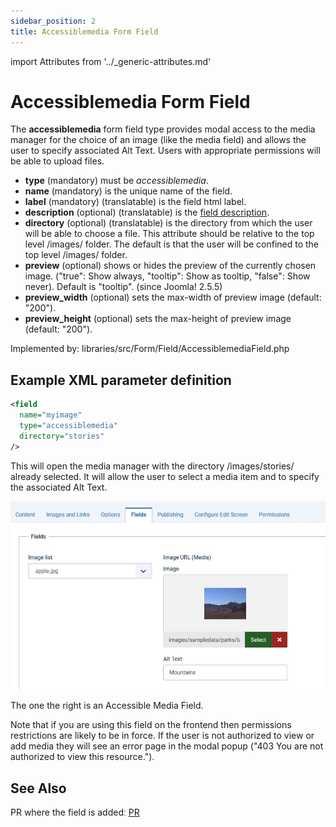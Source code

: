 ```yaml
---
sidebar_position: 2
title: Accessiblemedia Form Field
---
```

import Attributes from '../_generic-attributes.md'

Accessiblemedia Form Field
==========================

The **accessiblemedia** form field type provides modal access to the media manager for the choice of an image (like the media field) and allows the user to specify associated Alt Text. Users with appropriate permissions will be able to upload files.

- **type** (mandatory) must be *accessiblemedia*.
- **name** (mandatory) is the unique name of the field.
- **label** (mandatory) (translatable) is the field html label.
- **description** (optional) (translatable) is the [field description](../standard-form-field-attributes.md#description).
- **directory** (optional) (translatable) is the directory from which the user will be able to choose a file. This attribute should be relative to the top level /images/ folder. The default is that the user will be confined to the top level /images/ folder.
- **preview** (optional) shows or hides the preview of the currently chosen image. ("true": Show always, "tooltip": Show as tooltip, "false": Show never). Default is "tooltip". (since Joomla! 2.5.5)
- **preview_width** (optional) sets the max-width of preview image (default: "200").
- **preview_height** (optional) sets the max-height of preview image (default: "200").

Implemented by: libraries/src/Form/Field/AccessiblemediaField.php

<Attributes />

## Example XML parameter definition

```xml
<field
  name="myimage"
  type="accessiblemedia"
  directory="stories"
/>
```

This will open the media manager with the directory /images/stories/ already selected. 
It will allow the user to select a media item and to specify the associated Alt Text. 

![Screenshot of accessible media field with alt input field](_assets/accessiblemedia/accessiblemedia.jpg)

The one the right is an Accessible Media Field.

Note that if you are using this field on the frontend then permissions restrictions are likely to be in force. If the user is not authorized to view or add media they will see an error page in the modal popup ("403 You are not authorized to view this resource."). 

## See Also

PR where the field is addedː [PR](https://github.com/joomla/joomla-cms/pull/27712)